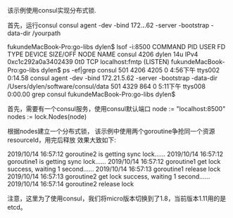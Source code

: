 该示例使用consul实现分布式锁.

首先，运行consul
consul agent -dev -bind 172.**.**.62 -server -bootstrap -data-dir /yourpath

fukundeMacBook-Pro:go-libs dylen$ lsof -i:8500
COMMAND  PID  USER   FD   TYPE             DEVICE SIZE/OFF NODE NAME
consul  4206 dylen   14u  IPv4 0xc1c292a0a3402439      0t0  TCP localhost:fmtp (LISTEN)
fukundeMacBook-Pro:go-libs dylen$ ps -ef|grep consul
  501  4206  4205   0  4:56下午 ttys002    0:14.58 consul agent -dev -bind 172.21.5.62 -server -bootstrap -data-dir /Users/dylen/software/consul/data
  501  4329   864   0  5:11下午 ttys008    0:00.00 grep consul
fukundeMacBook-Pro:go-libs dylen$

首先，需要有一个consul服务，使用consul默认端口
node := "localhost:8500"
nodes := lock.Nodes(node)

根据nodes建立一个分布式锁，
该示例中使用两个goroutine争抢同一个资源resourceId，用完后释放
效果大致如下:

2019/10/14 16:57:12 goroutine2 is getting sync lock......
2019/10/14 16:57:12 goroutine1 is getting sync lock......
2019/10/14 16:57:12 goroutine1 get lock success, waiting 1 second......
2019/10/14 16:57:13 goroutine1 release lock
2019/10/14 16:57:13 goroutine2 get lock success, waiting 1 second......
2019/10/14 16:57:14 goroutine2 release lock


注意，这里为了使用consul，我们将micro版本切换到了1.8，当前版本1.11用的是etcd。
